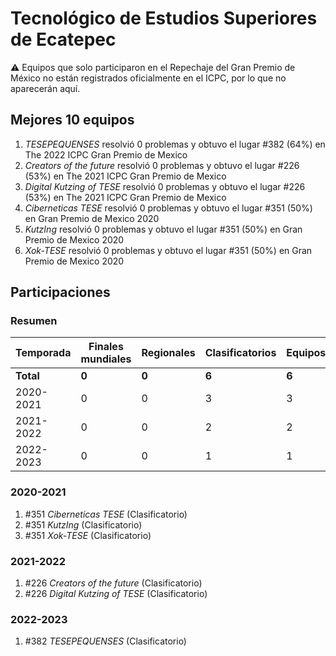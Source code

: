 # Tecnológico de Estudios Superiores de Ecatepec

:warning: Equipos que solo participaron en el Repechaje del Gran Premio de México no están registrados oficialmente en el ICPC, por lo que no aparecerán aquí.

## Mejores 10 equipos

1. _TESEPEQUENSES_ resolvió 0 problemas y obtuvo el lugar #382 (64%) en The 2022 ICPC Gran Premio de Mexico
1. _Creators of the future_ resolvió 0 problemas y obtuvo el lugar #226 (53%) en The 2021 ICPC Gran Premio de Mexico
1. _Digital Kutzing of TESE_ resolvió 0 problemas y obtuvo el lugar #226 (53%) en The 2021 ICPC Gran Premio de Mexico
1. _Ciberneticas TESE_ resolvió 0 problemas y obtuvo el lugar #351 (50%) en Gran Premio de Mexico 2020
1. _KutzIng_ resolvió 0 problemas y obtuvo el lugar #351 (50%) en Gran Premio de Mexico 2020
1. _Xok-TESE_ resolvió 0 problemas y obtuvo el lugar #351 (50%) en Gran Premio de Mexico 2020

## Participaciones

### Resumen

| Temporada | Finales mundiales | Regionales | Clasificatorios | Equipos |
| --- | --- | --- | --- | --- |
| **Total** | **0** | **0** | **6** | **6** |
| 2020-2021 | 0 | 0 | 3 | 3 |
| 2021-2022 | 0 | 0 | 2 | 2 |
| 2022-2023 | 0 | 0 | 1 | 1 |

### 2020-2021

1. #351 _Ciberneticas TESE_ (Clasificatorio)
1. #351 _KutzIng_ (Clasificatorio)
1. #351 _Xok-TESE_ (Clasificatorio)

### 2021-2022

1. #226 _Creators of the future_ (Clasificatorio)
1. #226 _Digital Kutzing of TESE_ (Clasificatorio)

### 2022-2023

1. #382 _TESEPEQUENSES_ (Clasificatorio)



